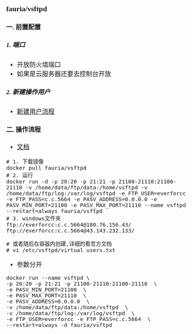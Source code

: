 <span  style="font-family: Simsun,serif; font-size: 17px; ">

### fauria/vsftpd

#### 一. 前置配置

##### 1. 端口

- 开放防火墙端口
- 如果是云服务器还要去控制台开放

##### 2. 新建操作用户

- [新建用户流程](../../linux/01.%20新增用户.md)

#### 二. 操作流程

- [文档](https://hub.docker.com/r/fauria/vsftpd)

~~~
# 1. 下载镜像 
docker pull fauria/vsftpd
# 2. 运行
docker run -d -p 20:20 -p 21:21 -p 21100-21110:21100-21110 -v /home/data/ftp/data:/home/vsftpd -v /home/data/ftp/log:/var/log/vsftpd -e FTP_USER=everforcc -e FTP_PASS=c.c.5664 -e PASV_ADDRESS=0.0.0.0 -e PASV_MIN_PORT=21100 -e PASV_MAX_PORT=21110 --name vsftpd --restart=always fauria/vsftpd
# 3. windows文件夹
ftp://everforcc:c.c.5664@180.76.156.43/
ftp://everforcc:c.c.5664@43.143.232.133/

# 或者随后在容器内创建,详细的看官方文档
# vi /etc/vsftpd/virtual_users.txt
~~~

- 参数分开

~~~
docker run --name vsftpd \
-p 20:20 -p 21:21 -p 21100-21110:21100-21110  \
-e PASV_MIN_PORT=21100  \
-e PASV_MAX_PORT=21110  \
-e PASV_ADDRESS=0.0.0.0  \
-v /home/data/ftp/data:/home/vsftpd  \
-v /home/data/ftp/log:/var/log/vsftpd  \
-e FTP_USER=everforcc -e FTP_PASS=c.c.5664  \
--restart=always -d fauria/vsftpd
~~~

</span>